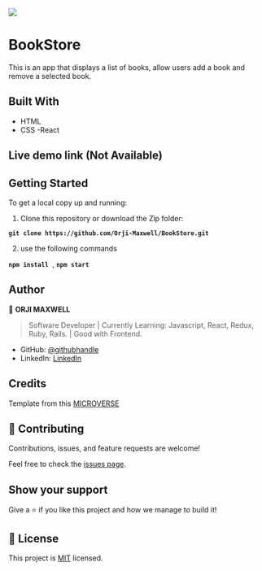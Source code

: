 ![](https://img.shields.io/badge/Microverse-blueviolet)

# BookStore

This is an app that displays a list of books, allow users add a book and remove a selected book.

## Built With

- HTML
- CSS
  -React

## Live demo link (Not Available)

## Getting Started

To get a local copy up and running:

1. Clone this repository or download the Zip folder:

**`git clone https://github.com/Orji-Maxwell/BookStore.git`**

2. use the following commands

**`npm install `**,
**`npm start`**

## Author

👤 **ORJI MAXWELL**

> Software Developer | Currently Learning: Javascript, React, Redux, Ruby, Rails. | Good with Frontend.

- GitHub: [@githubhandle](https://github.com/Maxwell011)
- LinkedIn: [LinkedIn](https://www.linkedin.com/in/chukwuemeka-orji-50b766241/)

## Credits

Template from this [MICROVERSE](https://www.microverse.org/)

## 🤝 Contributing

Contributions, issues, and feature requests are welcome!

Feel free to check the [issues page](https://github.com/jheart-vic/BookStore/issues).

## Show your support

Give a ⭐️ if you like this project and how we manage to build it!

## 📝 License

This project is [MIT](./MIT.md) licensed.
